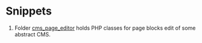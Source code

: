 Snippets
========

1. Folder [cms_page_editor](/cms_page_editor) holds PHP classes for page blocks edit of some abstract CMS.
